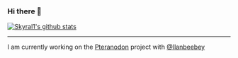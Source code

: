 ### Hi there 👋

[![Skyral1's github stats](https://github-readme-stats.vercel.app/api?username=Skyral1)](https://github.com/anuraghazra/github-readme-stats)

-----

I am currently working on the [Pteranodon](https://github.com/Ilanbeebey/pteranodon) project with [@Ilanbeebey](https://github.com/Ilanbeebey)
